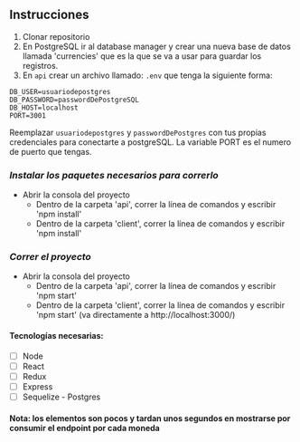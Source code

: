 ## Instrucciones

 1. Clonar repositorio
 2. En PostgreSQL ir al database manager y crear una nueva base de datos llamada 'currencies' que es la que se va a usar para guardar los registros.
 3. En `api` crear un archivo llamado: `.env` que tenga la siguiente forma:

```
DB_USER=usuariodepostgres
DB_PASSWORD=passwordDePostgreSQL
DB_HOST=localhost
PORT=3001
```

Reemplazar `usuariodepostgres` y `passwordDePostgres` con tus propias credenciales para conectarte a postgreSQL.
La variable PORT es el numero de puerto que tengas.

### _Instalar los paquetes necesarios para correrlo_

- Abrir la consola del proyecto
    + Dentro de la carpeta 'api', correr la línea de comandos y escribir 'npm install'
    + Dentro de la carpeta 'client', correr la línea de comandos y escribir 'npm install'

### _Correr el proyecto_

- Abrir la consola del proyecto
    + Dentro de la carpeta 'api', correr la línea de comandos y escribir 'npm start'     
    + Dentro de la carpeta 'client', correr la línea de comandos y escribir 'npm start' (va directamente a http://localhost:3000/)  

#### Tecnologías necesarias:
- [ ] Node
- [ ] React
- [ ] Redux
- [ ] Express
- [ ] Sequelize - Postgres

#### Nota: los elementos son pocos y tardan unos segundos en mostrarse por consumir el endpoint por cada moneda  